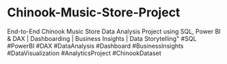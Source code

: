 # Chinook-Music-Store-Project
End-to-End Chinook Music Store Data Analysis Project using SQL, Power BI &amp; DAX | Dashboarding | Business Insights | Data Storytelling"  #SQL #PowerBI #DAX #DataAnalysis #Dashboard #BusinessInsights #DataVisualization #AnalyticsProject #ChinookDataset
